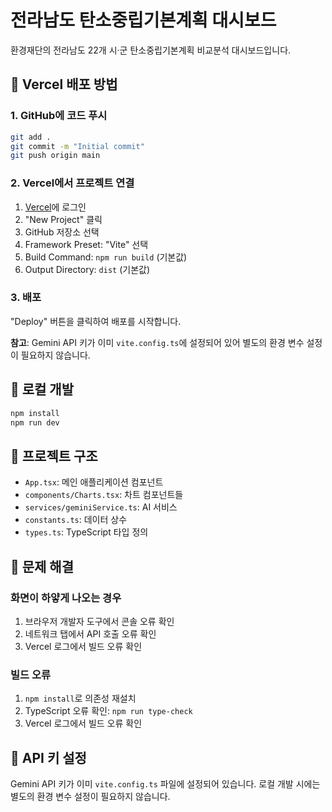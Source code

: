 # 전라남도 탄소중립기본계획 대시보드

환경재단의 전라남도 22개 시·군 탄소중립기본계획 비교분석 대시보드입니다.

## 🚀 Vercel 배포 방법

### 1. GitHub에 코드 푸시
```bash
git add .
git commit -m "Initial commit"
git push origin main
```

### 2. Vercel에서 프로젝트 연결
1. [Vercel](https://vercel.com)에 로그인
2. "New Project" 클릭
3. GitHub 저장소 선택
4. Framework Preset: "Vite" 선택
5. Build Command: `npm run build` (기본값)
6. Output Directory: `dist` (기본값)

### 3. 배포
"Deploy" 버튼을 클릭하여 배포를 시작합니다.

**참고**: Gemini API 키가 이미 `vite.config.ts`에 설정되어 있어 별도의 환경 변수 설정이 필요하지 않습니다.

## 🔧 로컬 개발

```bash
npm install
npm run dev
```

## 📁 프로젝트 구조

- `App.tsx`: 메인 애플리케이션 컴포넌트
- `components/Charts.tsx`: 차트 컴포넌트들
- `services/geminiService.ts`: AI 서비스
- `constants.ts`: 데이터 상수
- `types.ts`: TypeScript 타입 정의

## 🐛 문제 해결

### 화면이 하얗게 나오는 경우
1. 브라우저 개발자 도구에서 콘솔 오류 확인
2. 네트워크 탭에서 API 호출 오류 확인
3. Vercel 로그에서 빌드 오류 확인

### 빌드 오류
1. `npm install`로 의존성 재설치
2. TypeScript 오류 확인: `npm run type-check`
3. Vercel 로그에서 빌드 오류 확인

## 🔑 API 키 설정

Gemini API 키가 이미 `vite.config.ts` 파일에 설정되어 있습니다. 로컬 개발 시에는 별도의 환경 변수 설정이 필요하지 않습니다.
